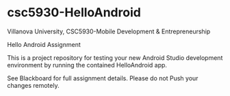 # csc5930-HelloAndroid
Villanova University, CSC5930-Mobile Development & Entrepreneurship

Hello Android Assignment

This is a project repository for testing your new Android Studio development environment by running the contained HelloAndroid app.

See Blackboard for full assignment details.  Please do not Push your changes remotely.
